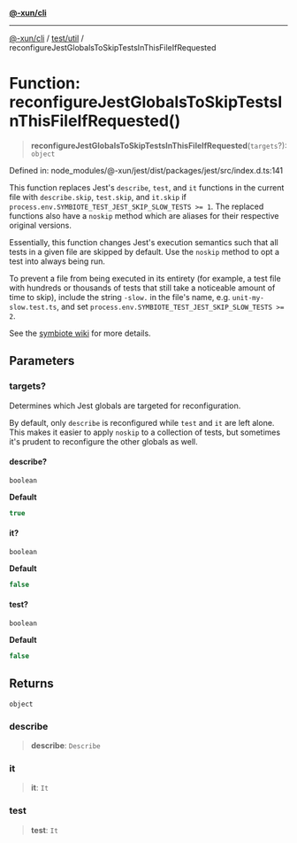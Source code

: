 [**@-xun/cli**](../../../README.md)

***

[@-xun/cli](../../../README.md) / [test/util](../README.md) / reconfigureJestGlobalsToSkipTestsInThisFileIfRequested

# Function: reconfigureJestGlobalsToSkipTestsInThisFileIfRequested()

> **reconfigureJestGlobalsToSkipTestsInThisFileIfRequested**(`targets`?): `object`

Defined in: node\_modules/@-xun/jest/dist/packages/jest/src/index.d.ts:141

This function replaces Jest's `describe`, `test`, and `it` functions in the
current file with `describe.skip`, `test.skip`, and `it.skip` if
`process.env.SYMBIOTE_TEST_JEST_SKIP_SLOW_TESTS >= 1`. The replaced functions
also have a `noskip` method which are aliases for their respective original
versions.

Essentially, this function changes Jest's execution semantics such that all
tests in a given file are skipped by default. Use the `noskip` method to opt
a test into always being run.

To prevent a file from being executed in its entirety (for example, a test
file with hundreds or thousands of tests that still take a noticeable amount
of time to skip), include the string `-slow.` in the file's name, e.g.
`unit-my-slow.test.ts`, and set
`process.env.SYMBIOTE_TEST_JEST_SKIP_SLOW_TESTS >= 2`.

See the [symbiote wiki](https://github.com/Xunnamius/symbiote/wiki) for more
details.

## Parameters

### targets?

Determines which Jest globals are targeted for reconfiguration.

By default, only `describe` is reconfigured while `test` and `it` are left
alone. This makes it easier to apply `noskip` to a collection of tests, but
sometimes it's prudent to reconfigure the other globals as well.

#### describe?

`boolean`

**Default**

```ts
true
```

#### it?

`boolean`

**Default**

```ts
false
```

#### test?

`boolean`

**Default**

```ts
false
```

## Returns

`object`

### describe

> **describe**: `Describe`

### it

> **it**: `It`

### test

> **test**: `It`

